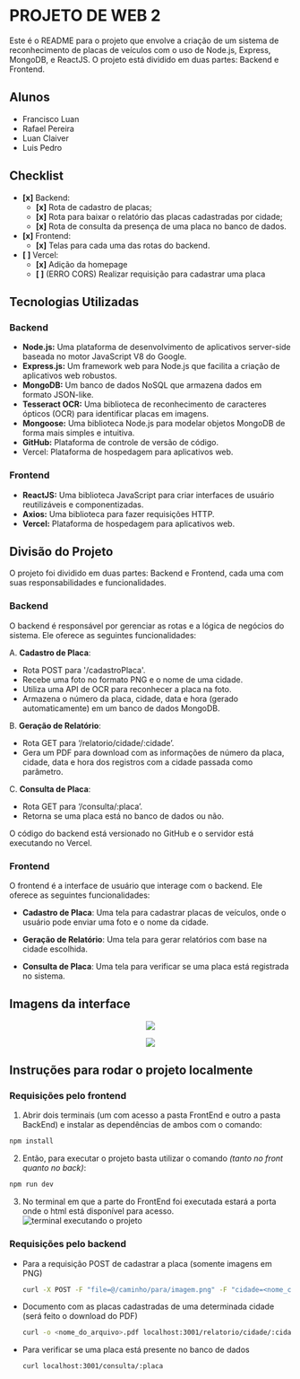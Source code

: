 # PROJETO DE WEB 2

Este é o README para o projeto que envolve a criação de um sistema de reconhecimento de placas de veículos com o uso de Node.js, Express, MongoDB, e ReactJS. O projeto está dividido em duas partes: Backend e Frontend.

## Alunos

- Francisco Luan
- Rafael Pereira
- Luan Claiver
- Luis Pedro

## Checklist

- **[x]** Backend:
   - **[x]** Rota de cadastro de placas;
   - **[x]** Rota para baixar o relatório das placas cadastradas por cidade;
   - **[x]** Rota de consulta da presença de uma placa no banco de dados.
- **[x]** Frontend:
   - **[x]** Telas para cada uma das rotas do backend.
- **[ ]** Vercel:
   - **[x]** Adição da homepage
   - **[ ]** (ERRO CORS) Realizar requisição para cadastrar uma placa


## Tecnologias Utilizadas

### Backend
- **Node.js:** Uma plataforma de desenvolvimento de aplicativos server-side baseada no motor JavaScript V8 do Google.
- **Express.js:** Um framework web para Node.js que facilita a criação de aplicativos web robustos.
- **MongoDB:** Um banco de dados NoSQL que armazena dados em formato JSON-like.
- **Tesseract OCR:** Uma biblioteca de reconhecimento de caracteres ópticos (OCR) para identificar placas em imagens.
- **Mongoose:** Uma biblioteca Node.js para modelar objetos MongoDB de forma mais simples e intuitiva.
- **GitHub:** Plataforma de controle de versão de código.
- Vercel: Plataforma de hospedagem para aplicativos web.

### Frontend
- **ReactJS:** Uma biblioteca JavaScript para criar interfaces de usuário reutilizáveis e componentizadas.
- **Axios:** Uma biblioteca para fazer requisições HTTP.
- **Vercel:** Plataforma de hospedagem para aplicativos web.

## Divisão do Projeto

O projeto foi dividido em duas partes: Backend e Frontend, cada uma com suas responsabilidades e funcionalidades.

### Backend
O backend é responsável por gerenciar as rotas e a lógica de negócios do sistema. Ele oferece as seguintes funcionalidades:

A. **Cadastro de Placa**: 
   - Rota POST para '/cadastroPlaca'.
   - Recebe uma foto no formato PNG e o nome de uma cidade.
   - Utiliza uma API de OCR para reconhecer a placa na foto.
   - Armazena o número da placa, cidade, data e hora (gerado automaticamente) em um banco de dados MongoDB.

B. **Geração de Relatório**:
   - Rota GET para ‘/relatorio/cidade/:cidade’.
   - Gera um PDF para download com as informações de número da placa, cidade, data e hora dos registros com a cidade passada como parâmetro.

C. **Consulta de Placa**:
   - Rota GET para ‘/consulta/:placa’.
   - Retorna se uma placa está no banco de dados ou não.

O código do backend está versionado no GitHub e o servidor está executando no Vercel.

### Frontend
O frontend é a interface de usuário que interage com o backend. Ele oferece as seguintes funcionalidades:

- **Cadastro de Placa**: Uma tela para cadastrar placas de veículos, onde o usuário pode enviar uma foto e o nome da cidade.

- **Geração de Relatório**: Uma tela para gerar relatórios com base na cidade escolhida.

- **Consulta de Placa**: Uma tela para verificar se uma placa está registrada no sistema.

## Imagens da interface

<p align="center">
  <img src="https://github.com/Kurokishin/consulta-placa-ocr/assets/80788425/d5f81cbb-af13-4ecf-a86c-b74c9dd4666a" />
</p>

<p align="center">
  <img src="https://github.com/Kurokishin/consulta-placa-ocr/assets/80788425/9149d818-50e7-4432-9c4e-ed55efb46ea3" />
</p>


## Instruções para rodar o projeto localmente

### Requisições pelo frontend

1. Abrir dois terminais (um com acesso a pasta FrontEnd e outro a pasta BackEnd) e instalar as dependências de ambos com o comando:

```js
npm install
```

2. Então, para executar o projeto basta utilizar o comando *(tanto no front quanto no back)*:

```js
npm run dev
```

3. No terminal em que a parte do FrontEnd foi executada estará a porta onde o html está disponível para acesso.
![terminal executando o projeto](https://github.com/Kurokishin/consulta-placa-ocr/assets/80788425/df5c78cc-8c4b-4f90-b43b-9439d9251002)

### Requisições pelo backend

* Para a requisição POST de cadastrar a placa (somente imagens em PNG)
   ```sh
   curl -X POST -F "file=@/caminho/para/imagem.png" -F "cidade=<nome_cidade>" localhost:3001/cadastroPlaca
   ```

* Documento com as placas cadastradas de uma determinada cidade (será feito o download do PDF)
   ```sh
   curl -o <nome_do_arquivo>.pdf localhost:3001/relatorio/cidade/:cidade
   ```

* Para verificar se uma placa está presente no banco de dados
   ```sh
   curl localhost:3001/consulta/:placa
   ```
